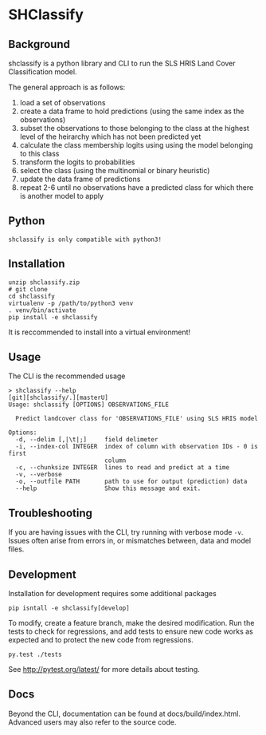 # SHClassify

## Background

shclassify is a python library and CLI to run the SLS HRIS Land Cover Classification model.

The general approach is as follows:

1. load a set of observations
2. create a data frame to hold predictions (using the same index as the observations)
2. subset the observations to those belonging to the class at the highest level of the heirarchy which has not been predicted yet
3. calculate the class membership logits using using the model belonging to this class
4. transform the logits to probabilities
5. select the class (using the multinomial or binary heuristic) 
6. update the data frame of predictions
7. repeat 2-6 until no observations have a predicted class for which there is another model to apply

## Python

    shclassify is only compatible with python3!

## Installation

    unzip shclassify.zip
    # git clone
    cd shclassify
    virtualenv -p /path/to/python3 venv
    . venv/bin/activate
    pip install -e shclassify

It is reccommended to install into a virtual environment!

## Usage

The CLI is the recommended usage

    > shclassify --help                                                          [git][shclassify/.][masterU]
    Usage: shclassify [OPTIONS] OBSERVATIONS_FILE

      Predict landcover class for 'OBSERVATIONS_FILE' using SLS HRIS model

    Options:
      -d, --delim [,|\t|;]     field delimeter
      -i, --index-col INTEGER  index of column with observation IDs - 0 is first
                               column
      -c, --chunksize INTEGER  lines to read and predict at a time
      -v, --verbose
      -o, --outfile PATH       path to use for output (prediction) data
      --help                   Show this message and exit.


## Troubleshooting

If you are having issues with the CLI, try running with verbose mode `-v`. Issues often arise from errors in, or mismatches between, data and model files.

## Development

Installation for development requires some additional packages

    pip isntall -e shclassify[develop]

To modify, create a feature branch, make the desired modification. Run the tests to check for regressions, and add tests to ensure new code works as expected and to protect the new code from regressions.

    py.test ./tests

See http://pytest.org/latest/ for more details about testing.

## Docs

Beyond the CLI, documentation can be found at docs/build/index.html. Advanced users may also refer to the source code.


